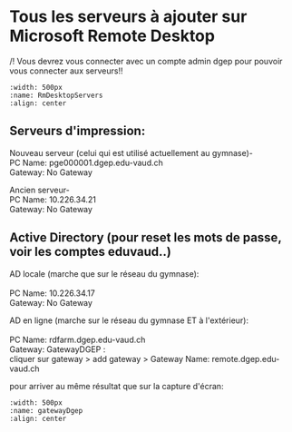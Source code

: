 # Tous les serveurs à ajouter sur Microsoft Remote Desktop

/! Vous devrez vous connecter avec un compte admin dgep pour pouvoir vous connecter aux serveurs!!

```{image} images/RmDesktopServers.png
:width: 500px
:name: RmDesktopServers
:align: center
```

<h2>Serveurs d'impression:</h2>

Nouveau serveur (celui qui est utilisé actuellement au gymnase)-<br>
PC Name: pge000001.dgep.edu-vaud.ch<br>
Gateway: No Gateway<br>

Ancien serveur-<br>
PC Name: 10.226.34.21<br>
Gateway: No Gateway

<h2>Active Directory (pour reset les mots de passe, voir les comptes eduvaud..)</h2>

AD locale (marche que sur le réseau du gymnase):<br><br>
PC Name: 10.226.34.17<br>
Gateway: No Gateway<br>

AD en ligne (marche sur le réseau du gymnase ET à l'extérieur):<br><br>
PC Name: rdfarm.dgep.edu-vaud.ch<br>
Gateway: GatewayDGEP : <br>cliquer sur gateway > add gateway > Gateway Name: remote.dgep.edu-vaud.ch<br>

pour arriver au même résultat que sur la capture d'écran:
```{image} images/gatewayDgep.png
:width: 500px
:name: gatewayDgep
:align: center
```